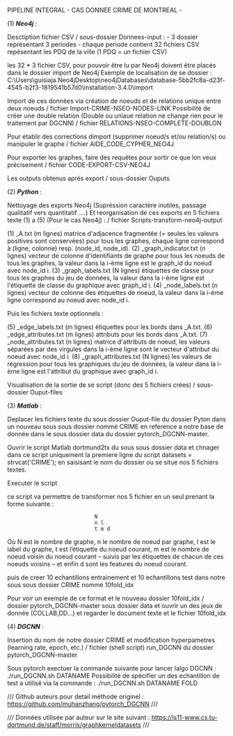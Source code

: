 
PIPELINE INTEGRAL - CAS DONNEE CRIME DE MONTREAL - 



(1) ___Neo4j___ :

Desctiption fichier CSV / sous-dossier Donnees-input : 
    -  3 dossier représentant 3 periodes
    -  chaque periode contient 32 fichiers CSV repésentant les PDQ de la ville (1 PDQ = un fichier CSV)
    
les 32 * 3 fichier CSV, pour pouvoir être lu par Neo4j doivent être placés dans le dossier import de Neo4j 
Exemple de localisation de se dossier : C:\Users\guisiaja\.Neo4jDesktop\neo4jDatabases\database-5bb2fc8a-d23f-4545-b2f3-1819541b57d0\installation-3.4.0\import
        

Import de ces données via création de noeuds et de relations unique entre deux noeuds / fichier Import-CRIME-NSEO-NODES-LINK
Possibilité de créer une double relation (Double ou uniaue relation ne change rien pour le traitement par DGCNN) / fichier RELATIONS-NSEO-COMPLETE-DOUBLON 


Pour établir des corrections dimport (supprimer noeud/s et/ou relation/s) ou manipuler le graphe / fichier AIDE_CODE_CYPHER_NEO4J

Pour exporter les graphes, faire des requêtes pour sortir ce que lon veux précisement / fichier CODE-EXPORT-CSV-NEO4J

Les outputs obtenus aprés export / sous-dossier Ouputs 




(2) ___Python___ :
    
Nettoyage des exports Neo4j (Supréssion caractère inutiles, passage qualitatif vers quantitatif ....)
Et reorganisation de ces exports en 5 fichiers texte (1) a (5) (Pour le cas Neo4j) : / fichier Scripts-transform-neo4j-output
    
(1) _A.txt (m lignes) matrice d'adjacence fragmentée (= seules les valeurs positives sont conservées) pour tous les graphes, chaque ligne correspond à (ligne, colonne) resp. (node_id, node_id).
(2) _graph_indicator.txt (n lignes) vecteur de colonne d'identifiants de graphe pour tous les noeuds de tous les graphes, la valeur dans la i-ème ligne est le graph_id du noeud avec node_id i.
(3) _graph_labels.txt (N lignes) étiquettes de classe pour tous les graphes du jeu de données, la valeur dans la i-ème ligne est l'étiquette de classe du graphique avec graph_id i.
(4) _node_labels.txt (n lignes) vecteur de colonne des étiquettes de noeud, la valeur dans la i-ème ligne correspond au noeud avec node_id i.

Puis les fichiers texte optionnels :
    
(5) _edge_labels.txt (m lignes) étiquettes pour les bords dans _A.txt.
(6) _edge_attributes.txt (m lignes) attributs pour les bords dans _A.txt.
(7) _node_attributes.txt (n lignes) matrice d'attributs de noeud, les valeurs séparées par des virgules dans la i-ème ligne sont le vecteur d'attribut du noeud avec node_id i.
(8) _graph_attributes.txt (N lignes) les valeurs de régression pour tous les graphiques du jeu de données, la valeur dans la i-ème ligne est l'attribut du graphique avec graph_id i.
    

Visualisation de la sortie de se script (donc des 5 fichiers crées) / sous-dossier Ouput-files




(3) ___Matlab___ :
    
Deplacer les fichiers texte du sous dossier Ouput-file du dossier Pyton dans un nouveau sous sous dossier nommé CRIME
en reference a notre base de donnée dans le sous dossier data du dossier pytorch_DGCNN-master.

Ouvrir le script Matlab dortmund2tx du sous sous dossier data et chnager dans ce script uniquement la premiere ligne du script
datasets = strvcat('CRIME'); en saisisant le nom du dossier ou se situe nos 5 fichiers textes. 

Executer le script 

ce script va permettre de transformer nos 5 fichier en un seul prenant la forme suivante : 


                                N
                                n l
                                t m d

Où N est le nombre de graphe, n le nombre de noeud par graphe, l est le label du graphe, 
t est l’étiquette du noeud courant, m est le nombre de noeud voisin du noeud courant – 
suivis par les étiquettes de chacun de ces noeuds voisins – et enfin d sont les features du noeud courant.

puis de creer 10 echantillons entrainement et 10 echantillons test dans notre sous sous dossier CRIME nommé 10fold_idx


Pour voir un exemple de ce format et le nouveau dossier 10fold_idx / dossier pytorch_DGCNN-master sous dossier data et ouvrir un des jeux de donnée (COLLAB,DD...)
et regarder le document texte et le fichier 10fold_idx



(4) ___DGCNN___ :
    
Insertion du nom de notre dossier CRIME  et modification hyperpametres (learning rate, epoch, etc.) / fichier (shell script) run_DGCNN du dossier pytorch_DGCNN-master

Sous pytorch exectuer la commande suivante pour lancer lalgo DGCNN : ./run_DGCNN.sh DATANAME 
Possibilité de spécifier un des echantillon de test a utilisé via la commande : ./run_DGCNN.sh DATANAME FOLD
    


    
///        Github auteurs pour detail méthode originel : https://github.com/muhanzhang/pytorch_DGCNN      ///


///   Données utilisée par auteur sur le site suivant : https://ls11-www.cs.tu-dortmund.de/staff/morris/graphkerneldatasets    ///



